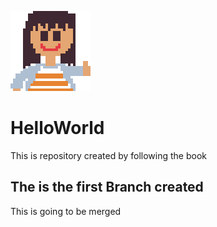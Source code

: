 ![headshot](download.png)

# HelloWorld
This is repository created by following the book


## The is the first Branch created
This is going to be merged
